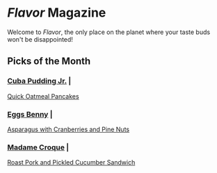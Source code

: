 # _Flavor_ Magazine

Welcome to _Flavor_, the only place on the planet where your taste buds won't be disappointed!



## Picks of the Month

### [Cuba Pudding Jr.](writer/cuba-pudding-jr.md) |

[Quick Oatmeal Pancakes](recipe/feb/quick-oatmeal-pancakes.md)

### [Eggs Benny](writer/eggs-benny.md) |

[Asparagus with Cranberries and Pine Nuts](recipe/feb/asparagus-with-cranberries-and-pine-nuts.md)

### [Madame Croque](writer/madame-croque.md) |

[Roast Pork and Pickled Cucumber Sandwich](recipe/feb/roast-pork-and-pickle-cucumber-sandwich.md)
